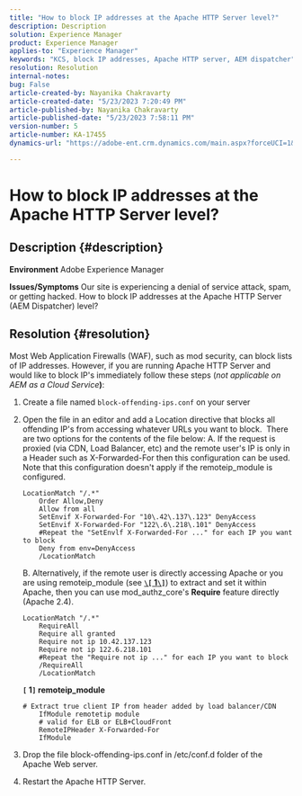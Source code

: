 ```yaml
---
title: "How to block IP addresses at the Apache HTTP Server level?"
description: Description
solution: Experience Manager
product: Experience Manager
applies-to: "Experience Manager"
keywords: "KCS, block IP addresses, Apache HTTP server, AEM dispatcher"
resolution: Resolution
internal-notes: 
bug: False
article-created-by: Nayanika Chakravarty
article-created-date: "5/23/2023 7:20:49 PM"
article-published-by: Nayanika Chakravarty
article-published-date: "5/23/2023 7:58:11 PM"
version-number: 5
article-number: KA-17455
dynamics-url: "https://adobe-ent.crm.dynamics.com/main.aspx?forceUCI=1&pagetype=entityrecord&etn=knowledgearticle&id=872b4ae7-9ef9-ed11-8849-6045bd006b4b"

---
```

# How to block IP addresses at the Apache HTTP Server level?

## Description {#description}

<b>Environment</b>
Adobe Experience Manager


<b>Issues/Symptoms</b>
Our site is experiencing a denial of service attack, spam, or getting hacked. How to block IP addresses at the Apache HTTP Server (AEM Dispatcher) level?


## Resolution {#resolution}


Most Web Application Firewalls (WAF), such as mod security, can block lists of IP addresses. However, if you are running Apache HTTP Server and would like to block IP's immediately follow these steps (*not applicable on AEM as a Cloud Service<b>*)</b>:

1. Create a file named `block-offending-ips.conf` on your server
2. Open the file in an editor and add a Location directive that blocks all offending IP's from accessing whatever URLs you want to block.  There are two options for the contents of the file below:    A. If the request is proxied (via CDN, Load Balancer, etc) and the remote user's IP is only in a Header such as X-Forwarded-For then this configuration can be used. Note that this configuration doesn't apply if the remoteip_module is configured.


    ```
    LocationMatch "/.*"
        Order Allow,Deny
        Allow from all
        SetEnvif X-Forwarded-For "10\.42\.137\.123" DenyAccess
        SetEnvif X-Forwarded-For "122\.6\.218\.101" DenyAccess
        #Repeat the "SetEnvlf X-Forwarded-For ..." for each IP you want to block
        Deny from env=DenyAccess
        /LocationMatch
    ```

    B. Alternatively, if the remote user is directly accessing Apache or you are using remoteip_module (see <b>[`\[` 1`\]`](https://helpx.adobe.com/experience-manager/kb/block-ips-apache-http-server.html#remoteip_module)</b>) to extract and set it within Apache, then you can use mod_authz_core's <b>Require</b> feature directly (Apache 2.4).


    ```
    LocationMatch "/.*"
        RequireAll
        Require all granted
        Require not ip 10.42.137.123
        Require not ip 122.6.218.101
        #Repeat the "Require not ip ..." for each IP you want to block
        /RequireAll
        /LocationMatch
    ```



    


    <b>`[` 1`]`  remoteip_module</b>


    ```
    # Extract true client IP from header added by load balancer/CDN
        IfModule remotetip module
        # valid for ELB or ELB+CloudFront
        RemoteIPHeader X-Forwarded-For
        IfModule
    ```


3. Drop the file block-offending-ips.conf in /etc/conf.d folder of the Apache Web server.
4. Restart the Apache HTTP Server.

